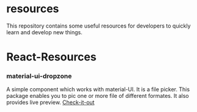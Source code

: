 # resources
This repository contains some useful resources for developers to quickly learn and develop new things.

# React-Resources 
### material-ui-dropzone
A simple component which works with material-UI. It is a  file picker. This package enables you to pic one or more file of different formates. It also provides live preview. <a href="https://yuvaleros.github.io/material-ui-dropzone/">Check-it-out</a>
